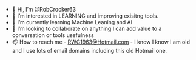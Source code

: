 - 👋 Hi, I’m @RobCrocker63
- 👀 I’m interested in LEARNING and improving exisitng tools.
- 🌱 I’m currently learning Machine Leaning and AI
- 💞️ I’m looking to collaborate on anything I can add value to a conversation or tools usefulness
- 📫 How to reach me  - RWC1963@Hotmail.com - I know I know I am old and I use lots of email domains including this old Hotmail one.

<!---
RobCrocker63/RobCrocker63 is a ✨ special ✨ repository because its `README.md` (this file) appears on your GitHub profile.
You can click the Preview link to take a look at your changes.
--->
